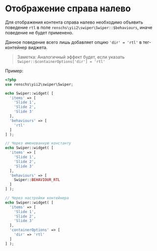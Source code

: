 # Отображение справа налево

Для отображения контента справа налево необходимо объявить 
поведение `rtl` в поле `renschs\yii2\swiper\Swiper::$behaviours`, иначе поведение не будет применено.

Данное поведение всего лишь добавляет опцию `'dir' = 'rtl'` в тег-контейнер виджета.

> Заметка: Аналогичный эффект будет, если указать `Swiper::$containerOptions['dir'] = 'rtl'`

Пример:

```PHP
<?php
use renschs\yii2\swiper\Swiper;

echo Swiper::widget( [
  'items' => [
    'Slide 1',
    'Slide 2',
    'Slide 3'
  ],
  'behaviours' => [
    'rtl'
  ]
] );

// Через именованную константу
echo Swiper::widget( [
  'items' => [
    'Slide 1',
    'Slide 2',
    'Slide 3'
  ],
  'behaviours' => [
    Swiper::BEHAVIOUR_RTL
  ]
] );

// Через настройки контейнера
echo Swiper::widget( [
  'items' => [
    'Slide 1',
    'Slide 2',
    'Slide 3'
  ],
  'containerOptions' => [
    'dir' => 'rtl'
  ]
] );
```
